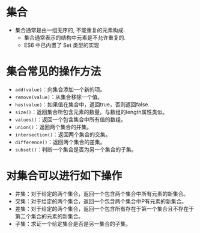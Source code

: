 # 集合
* 集合通常是由一组无序的, 不能重复的元素构成.
   * 集合通常表示的结构中元素是不允许重复的.
   *  ES6 中已内置了 Set 类型的实现
# 集合常见的操作方法
* `add(value)`：向集合添加一个新的项。
* `remove(value)`：从集合移除一个值。
* `has(value)`：如果值在集合中，返回true，否则返回false.
* `size()`：返回集合所包含元素的数量。与数组的length属性类似。
* `values()`：返回一个包含集合中所有值的数组。
* `union()`：返回两个集合的并集。
* `intersection()`：返回两个集合的交集。
* `difference()`：返回两个集合的差集。
* `subset()`：判断一个集合是否为另一个集合的子集。
# 对集合可以进行如下操作
* 并集：对于给定的两个集合，返回一个包含两个集合中所有元素的新集合。
* 交集：对于给定的两个集合，返回一个包含两个集合中Р有元素的新集合。
* 差集：对于给定的两个集合，返回一个包含所有存在于第一个集合且不存在于第二个集合的元素的新集合。
* 子集：求证一个给定集合是否是另一集合的子集。


